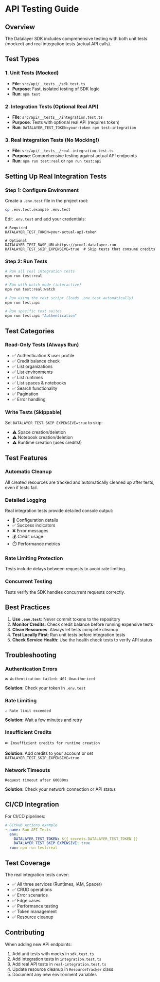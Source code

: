 # API Testing Guide

## Overview

The Datalayer SDK includes comprehensive testing with both unit tests (mocked) and real integration tests (actual API calls).

## Test Types

### 1. Unit Tests (Mocked)
- **File**: `src/api/__tests__/sdk.test.ts`
- **Purpose**: Fast, isolated testing of SDK logic
- **Run**: `npm test`

### 2. Integration Tests (Optional Real API)
- **File**: `src/api/__tests__/integration.test.ts`
- **Purpose**: Tests with optional real API (requires token)
- **Run**: `DATALAYER_TEST_TOKEN=your-token npm test:integration`

### 3. Real Integration Tests (No Mocking!)
- **File**: `src/api/__tests__/real-integration.test.ts`
- **Purpose**: Comprehensive testing against actual API endpoints
- **Run**: `npm run test:real` or `npm run test:api`

## Setting Up Real Integration Tests

### Step 1: Configure Environment

Create a `.env.test` file in the project root:

```bash
cp .env.test.example .env.test
```

Edit `.env.test` and add your credentials:

```env
# Required
DATALAYER_TEST_TOKEN=your-actual-api-token

# Optional
DATALAYER_TEST_BASE_URL=https://prod1.datalayer.run
DATALAYER_TEST_SKIP_EXPENSIVE=true  # Skip tests that consume credits
```

### Step 2: Run Tests

```bash
# Run all real integration tests
npm run test:real

# Run with watch mode (interactive)
npm run test:real:watch

# Run using the test script (loads .env.test automatically)
npm run test:api

# Run specific test suites
npm run test:api "Authentication"
```

## Test Categories

### Read-Only Tests (Always Run)
- ✅ Authentication & user profile
- ✅ Credit balance check
- ✅ List organizations
- ✅ List environments
- ✅ List runtimes
- ✅ List spaces & notebooks
- ✅ Search functionality
- ✅ Pagination
- ✅ Error handling

### Write Tests (Skippable)
Set `DATALAYER_TEST_SKIP_EXPENSIVE=true` to skip:
- ⚠️ Space creation/deletion
- ⚠️ Notebook creation/deletion
- ⚠️ Runtime creation (uses credits!)

## Test Features

### Automatic Cleanup
All created resources are tracked and automatically cleaned up after tests, even if tests fail.

### Detailed Logging
Real integration tests provide detailed console output:
- 📍 Configuration details
- ✅ Success indicators
- ❌ Error messages
- 💰 Credit usage
- ⏱️ Performance metrics

### Rate Limiting Protection
Tests include delays between requests to avoid rate limiting.

### Concurrent Testing
Tests verify the SDK handles concurrent requests correctly.

## Best Practices

1. **Use `.env.test`**: Never commit tokens to the repository
2. **Monitor Credits**: Check credit balance before running expensive tests
3. **Clean Resources**: Always let tests complete cleanup
4. **Test Locally First**: Run unit tests before integration tests
5. **Check Service Health**: Use the health check tests to verify API status

## Troubleshooting

### Authentication Errors
```
❌ Authentication failed: 401 Unauthorized
```
**Solution**: Check your token in `.env.test`

### Rate Limiting
```
⚠️ Rate limit exceeded
```
**Solution**: Wait a few minutes and retry

### Insufficient Credits
```
⏭️ Insufficient credits for runtime creation
```
**Solution**: Add credits to your account or set `DATALAYER_TEST_SKIP_EXPENSIVE=true`

### Network Timeouts
```
Request timeout after 60000ms
```
**Solution**: Check your network connection or API status

## CI/CD Integration

For CI/CD pipelines:

```yaml
# GitHub Actions example
- name: Run API Tests
  env:
    DATALAYER_TEST_TOKEN: ${{ secrets.DATALAYER_TEST_TOKEN }}
    DATALAYER_TEST_SKIP_EXPENSIVE: true
  run: npm run test:real
```

## Test Coverage

The real integration tests cover:
- ✅ All three services (Runtimes, IAM, Spacer)
- ✅ CRUD operations
- ✅ Error scenarios
- ✅ Edge cases
- ✅ Performance testing
- ✅ Token management
- ✅ Resource cleanup

## Contributing

When adding new API endpoints:
1. Add unit tests with mocks in `sdk.test.ts`
2. Add integration tests in `integration.test.ts`
3. Add real API tests in `real-integration.test.ts`
4. Update resource cleanup in `ResourceTracker` class
5. Document any new environment variables